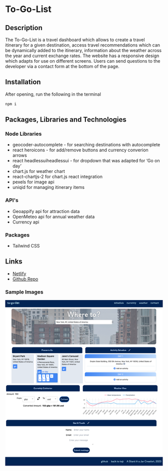 # To-Go-List

## Description

The To-Go-List is a travel dashboard which allows to create a travel itinerary for a given destination, access travel recommendations which can be dynamically added to the itinerary, information about the weather across the year and current exchange rates. The website has a responsive design which adapts for use on different screens. Users can send questions to the developer via a contact form at the bottom of the page. 

## Installation

After opening, run the following in the terminal
~~~ js
npm i
~~~

## Packages, Libraries and Technologies

### Node Libraries
- geocoder-autocomplete - for searching destinations with autocomplete
- react heroicons - for add/remove buttons and currency converion arrows
- react headlessuiheadlessui - for dropdown that was adapted for ‘Go on day’
- chart.js for weather chart
- react-chartjs-2 for chart.js react integration
- pexels for image api
- uniqid for managing itinerary items

### API's
- Geoappify api for attraction data
- OpenMeteo api for annual weather data
- Currency api

### Packages
- Tailwind CSS

## Links
- [Netlify](https://main--gentle-faun-f6742b.netlify.app)
- [Github Repo](https://github.com/Sam010000101/to-go-list)

### Sample Images
![Image of Upper Section of Website](src/images/sample-upper.png)
![Image of Lower Section of Website](src/images/sample-lower.png)
